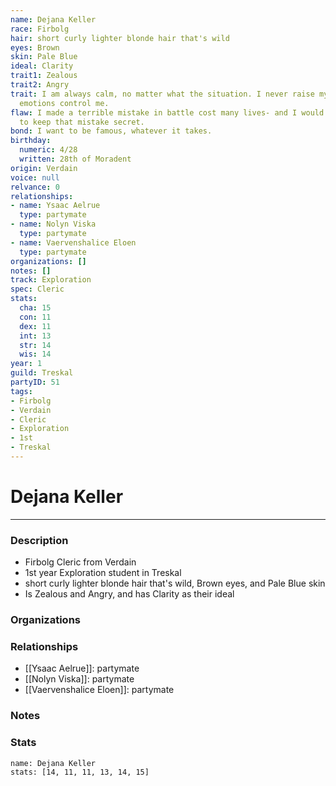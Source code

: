 ```yaml
---
name: Dejana Keller
race: Firbolg
hair: short curly lighter blonde hair that's wild
eyes: Brown
skin: Pale Blue
ideal: Clarity
trait1: Zealous
trait2: Angry
trait: I am always calm, no matter what the situation. I never raise my voice or let
  emotions control me.
flaw: I made a terrible mistake in battle cost many lives- and I would do anything
  to keep that mistake secret.
bond: I want to be famous, whatever it takes.
birthday:
  numeric: 4/28
  written: 28th of Moradent
origin: Verdain
voice: null
relvance: 0
relationships:
- name: Ysaac Aelrue
  type: partymate
- name: Nolyn Viska
  type: partymate
- name: Vaervenshalice Eloen
  type: partymate
organizations: []
notes: []
track: Exploration
spec: Cleric
stats:
  cha: 15
  con: 11
  dex: 11
  int: 13
  str: 14
  wis: 14
year: 1
guild: Treskal
partyID: 51
tags:
- Firbolg
- Verdain
- Cleric
- Exploration
- 1st
- Treskal
---
```

# Dejana Keller
---
### Description
- Firbolg Cleric from Verdain
- 1st year Exploration student in Treskal
- short curly lighter blonde hair that's wild, Brown eyes, and Pale Blue skin
- Is Zealous and Angry, and has Clarity as their ideal

### Organizations

### Relationships
- [[Ysaac Aelrue]]: partymate
- [[Nolyn Viska]]: partymate
- [[Vaervenshalice Eloen]]: partymate

### Notes

### Stats
```statblock
name: Dejana Keller
stats: [14, 11, 11, 13, 14, 15]
```